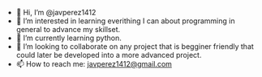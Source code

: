 - 👋 Hi, I’m @javperez1412
- 👀 I’m interested in learning everithing I can about programming in general to advance my skillset.
- 🌱 I’m currently learning python.
- 💞️ I’m looking to collaborate on any project that is begginer friendly that could later be developed into a more advanced project.
- 📫 How to reach me: javperez1412@gmail.com

<!---
javperez1412/javperez1412 is a ✨ special ✨ repository because its `README.md` (this file) appears on your GitHub profile.
You can click the Preview link to take a look at your changes.
--->
